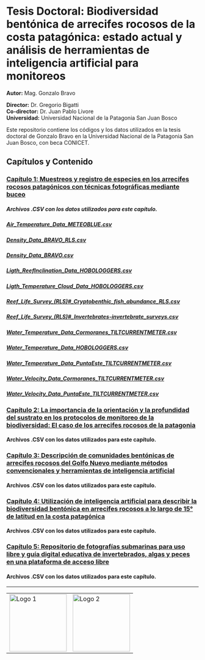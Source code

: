 # Tesis Doctoral: Biodiversidad bentónica de arrecifes rocosos de la costa patagónica: estado actual y análisis de herramientas de inteligencia artificial para monitoreos

**Autor:** Mag. Gonzalo Bravo

**Director:** Dr. Gregorio Bigatti  
**Co-director:** Dr. Juan Pablo Livore  
**Universidad:** Universidad Nacional de la Patagonia San Juan Bosco

Este repositorio contiene los códigos y los datos utilizados en la tesis doctoral de Gonzalo Bravo en la Universidad Nacional de la Patagonia San Juan Bosco, con beca CONICET.

## Capítulos y Contenido

### [Capítulo 1: Muestreos y registro de especies en los arrecifes rocosos patagónicos con técnicas fotográficas mediante buceo](https://github.com/gonzalobravoargentina/Tesis-Doctoral_Bravo/tree/main/CAPITULO%201)
##### Archivos .CSV con los datos utilizados para este capítulo.
##### [Air_Temperature_Data_METEOBLUE.csv](https://github.com/gonzalobravoargentina/Tesis-Doctoral_Bravo/tree/main/CAPITULO%201/Data/Air_Temperature_Data_METEOBLUE.csv)
##### [Density_Data_BRAVO_RLS.csv](https://github.com/gonzalobravoargentina/Tesis-Doctoral_Bravo/tree/main/CAPITULO%201/Data/Density_Data_BRAVO_RLS.csv)
##### [Density_Data_BRAVO.csv](https://github.com/gonzalobravoargentina/Tesis-Doctoral_Bravo/tree/main/CAPITULO%201/Data/Density_Data_BRAVO.csv)
##### [Ligth_ReefInclination_Data_HOBOLOGGERS.csv](https://github.com/gonzalobravoargentina/Tesis-Doctoral_Bravo/tree/main/CAPITULO%201/Data/Ligth_ReefInclination_Data_HOBOLOGGERS.csv)
##### [Ligth_Temperature_Cloud_Data_HOBOLOGGERS.csv](https://github.com/gonzalobravoargentina/Tesis-Doctoral_Bravo/tree/main/CAPITULO%201/Data/Ligth_Temperature_Cloud_Data_HOBOLOGGERS.csv)
##### [Reef_Life_Survey_(RLS)#_Cryptobenthic_fish_abundance_RLS.csv](https://github.com/gonzalobravoargentina/Tesis-Doctoral_Bravo/tree/main/CAPITULO%201/Data/Reef_Life_Survey_(RLS)#_Cryptobenthic_fish_abundance_RLS.csv)
##### [Reef_Life_Survey_(RLS)#_Invertebrates-invertebrate_surveys.csv](https://github.com/gonzalobravoargentina/Tesis-Doctoral_Bravo/tree/main/CAPITULO%201/Data/Reef_Life_Survey_(RLS)#_Invertebrates-invertebrate_surveys.csv)
##### [Water_Temperature_Data_Cormoranes_TILTCURRENTMETER.csv](https://github.com/gonzalobravoargentina/Tesis-Doctoral_Bravo/tree/main/CAPITULO%201/Data/Water_Temperature_Data_Cormoranes_TILTCURRENTMETER.csv)
##### [Water_Temperature_Data_HOBOLOGGERS.csv](https://github.com/gonzalobravoargentina/Tesis-Doctoral_Bravo/tree/main/CAPITULO%201/Data/Water_Temperature_Data_HOBOLOGGERS.csv)
##### [Water_Temperature_Data_PuntaEste_TILTCURRENTMETER.csv](https://github.com/gonzalobravoargentina/Tesis-Doctoral_Bravo/tree/main/CAPITULO%201/Data/Water_Temperature_Data_PuntaEste_TILTCURRENTMETER.csv)
##### [Water_Velocity_Data_Cormoranes_TILTCURRENTMETER.csv](https://github.com/gonzalobravoargentina/Tesis-Doctoral_Bravo/tree/main/CAPITULO%201/Data/Water_Velocity_Data_Cormoranes_TILTCURRENTMETER.csv)
##### [Water_Velocity_Data_PuntaEste_TILTCURRENTMETER.csv](https://github.com/gonzalobravoargentina/Tesis-Doctoral_Bravo/tree/main/CAPITULO%201/Data/Water_Velocity_Data_PuntaEste_TILTCURRENTMETER.csv)


### [Capítulo 2: La importancia de la orientación y la profundidad del sustrato en los protocolos de monitoreo de la biodiversidad: El caso de los arrecifes rocosos de la patagonia](https://github.com/gonzalobravoargentina/Tesis-Doctoral_Bravo/tree/main/CAPITULO%202)
#### Archivos .CSV con los datos utilizados para este capítulo.

### [Capítulo 3: Descripción de comunidades bentónicas de arrecifes rocosos del Golfo Nuevo mediante métodos convencionales y herramientas de inteligencia artificial](https://github.com/gonzalobravoargentina/Tesis-Doctoral_Bravo/tree/main/CAPITULO%203)
#### Archivos .CSV con los datos utilizados para este capítulo.

### [Capítulo 4: Utilización de inteligencia artificial para describir la biodiversidad bentónica en arrecifes rocosos a lo largo de 15° de latitud en la costa patagónica](https://github.com/gonzalobravoargentina/Tesis-Doctoral_Bravo/tree/main/CAPITULO%204)
#### Archivos .CSV con los datos utilizados para este capítulo.

### [Capítulo 5: Repositorio de fotografías submarinas para uso libre y guía digital educativa de invertebrados, algas y peces en una plataforma de acceso libre](https://github.com/gonzalobravoargentina/Tesis-Doctoral_Bravo/tree/main/CAPITULO%205)
#### Archivos .CSV con los datos utilizados para este capítulo. 


<hr>

<table>
  <tr>
    <td><img src="https://ibiomar.conicet.gov.ar/wp-content/uploads/sites/44/2018/02/Sin-t%C3%ADtulo-1.png" alt="Logo 1" width="150"></td>
    <td><img src="https://www.unp.edu.ar/images/principal/logo.png" alt="Logo 2" width="150"></td>
  </tr>
</table>


